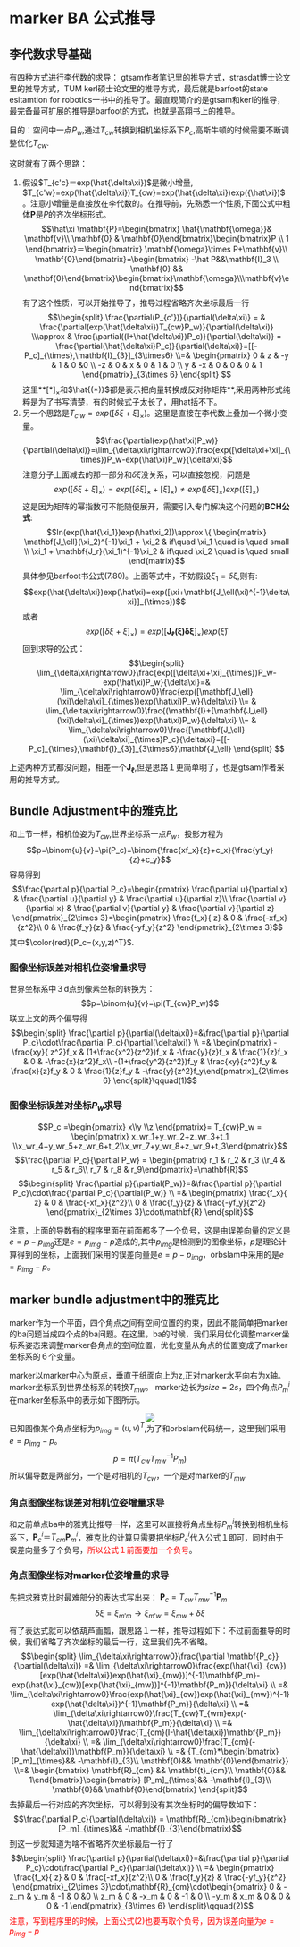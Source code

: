 # marker BA 公式推导
## 李代数求导基础
有四种方式进行李代数的求导： gtsam作者笔记里的推导方式，strasdat博士论文里的推导方式，TUM kerl硕士论文里的推导方式，最后就是barfoot的state esitamtion for robotics一书中的推导了。最直观简介的是gtsam和kerl的推导，最完备最可扩展的推导是barfoot的方式，也就是高翔书上的推导。

目的：空间中一点$P_w$,通过$T_{cw}$转换到相机坐标系下$P_c$,高斯牛顿的时候需要不断调整优化$T_{cw}$.

这时就有了两个思路：
1. 	假设$T_{c'c}＝exp(\hat{\delta\xi})$是微小增量, $T_{c'w}=exp(\hat{\delta\xi})T_{cw}=exp(\hat{\delta\xi})exp({\hat\xi})$。注意小增量是直接放在李代数的。在推导前，先熟悉一个性质,下面公式中粗体$\mathbf{P}$是$P$的齐次坐标形式。
$$\hat\xi \mathbf{P}=\begin{bmatrix} \hat{\mathbf{\omega}}& \mathbf{v}\\ \mathbf{0} & \mathbf{0}\end{bmatrix}\begin{bmatrix}P \\ 1 \end{bmatrix}＝\begin{bmatrix} \mathbf{\omega}\times P+\mathbf{v}\\ \mathbf{0}\end{bmatrix}=\begin{bmatrix} -\hat P&&\mathbf{I}_3 \\ \mathbf{0} && \mathbf{0}\end{bmatrix}\begin{bmatrix}\mathbf{\omega}\\\mathbf{v}\end{bmatrix}$$
有了这个性质，可以开始推导了，推导过程省略齐次坐标最后一行
$$\begin{split}
\frac{\partial(P_{c'})}{\partial(\delta\xi)} = & \frac{\partial(exp(\hat{\delta\xi})T_{cw}P_w)}{\partial(\delta\xi)}
\\\approx & \frac{\partial((I+\hat{\delta\xi})P_c)}{\partial(\delta\xi)} = \frac{\partial(\hat{\delta\xi}P_c)}{\partial(\delta\xi)}=[[-P_c]_{\times},\mathbf{I}_{3}]_{3\times6}
\\=& \begin{pmatrix} 0 & z & -y & 1 & 0 &0 \\ -z & 0 & x & 0 & 1 & 0 \\ y & -x & 0 & 0 & 0 & 1 \end{pmatrix}_{3\times 6}
\end{split}
$$
这里**$[*]_{\times}$和$\hat{(*)}$都是表示把向量转换成反对称矩阵**,采用两种形式纯粹是为了书写清楚，有的时候式子太长了，用hat括不下。
2. 	另一个思路是$T_{c'w}=exp([\delta\xi+\xi]_{\times})$。这里是直接在李代数上叠加一个微小变量。
$$\frac{\partial(exp(\hat\xi)P_w)}{\partial(\delta\xi)}=\lim_{\delta\xi\rightarrow0}\frac{exp([\delta\xi+\xi]_{\times})P_w-exp(\hat\xi)P_w}{\delta\xi}$$
注意分子上面减去的那一部分和$\delta\xi$没关系，可以直接忽视，问题是
$$ exp([\delta\xi+\xi]_{\times})= exp([\delta\xi]_{\times}+[\xi]_{\times})\neq exp([\delta\xi]_{\times})exp([\xi]_{\times})$$
这是因为矩阵的幂指数可不能随便展开，需要引入专门解决这个问题的**BCH公式**:
$$ln(exp(\hat{\xi_1})exp(\hat\xi_2))\approx \{ \begin{matrix} \mathbf{J_\ell}(\xi_2)^{-1}\xi_1 + \xi_2 & if\quad \xi_1 \quad is \quad small \\ \xi_1 + \mathbf{J_r}(\xi_1)^{-1}\xi_2 & if\quad \xi_2 \quad is \quad small \end{matrix}$$具体参见barfoot书公式(7.80)。上面等式中，不妨假设$\xi_1=\delta\xi$,则有:
$$exp(\hat{\delta\xi})exp(\hat\xi)=exp([\xi+\mathbf{J_\ell(\xi)^{-1}\delta\xi}]_{\times})$$或者
$$exp([\delta\xi+\xi]_{\times})=exp([\mathbf{J_\ell(\xi)\delta\xi}]_{\times})exp(\hat\xi)$$
回到求导的公式：
$$\begin{split}
\lim_{\delta\xi\rightarrow0}\frac{exp([\delta\xi+\xi]_{\times})P_w-exp(\hat\xi)P_w}{\delta\xi}=& \lim_{\delta\xi\rightarrow0}\frac{exp([\mathbf{J_\ell}(\xi)\delta\xi]_{\times})exp(\hat\xi)P_w}{\delta\xi}
\\= & \lim_{\delta\xi\rightarrow0}\frac{(\mathbf{I}+[\mathbf{J_\ell}(\xi)\delta\xi]_{\times})exp(\hat\xi)P_w}{\delta\xi}
\\= & \lim_{\delta\xi\rightarrow0}\frac{[\mathbf{J_\ell}(\xi)\delta\xi]_{\times}P_c}{\delta\xi}=[[-P_c]_{\times},\mathbf{I}_{3}]_{3\times6}\mathbf{J_\ell}
\end{split}
$$

上述两种方式都没问题，相差一个$\mathbf{J_\ell}$,但是思路１更简单明了，也是gtsam作者采用的推导方式。

## Bundle Adjustment中的雅克比
和上节一样，相机位姿为$T_{cw}$,世界坐标系一点$P_w$，投影方程为
$$p=\binom{u}{v}=\pi(P_c)=\binom{\frac{xf_x}{z}+c_x}{\frac{yf_y}{z}+c_y}$$容易得到
$$\frac{\partial p}{\partial P_c}=\begin{pmatrix} \frac{\partial u}{\partial x} & \frac{\partial u}{\partial y} & \frac{\partial u}{\partial z}\\ \frac{\partial v}{\partial x} & \frac{\partial v}{\partial y} & \frac{\partial v}{\partial z} \end{pmatrix}_{2\times 3}=\begin{pmatrix} \frac{f_x}{ z} & 0 & \frac{-xf_x}{z^2}\\ 0 & \frac{f_y}{z} & \frac{-yf_y}{z^2} \end{pmatrix}_{2\times 3}$$
其中$\color{red}{P_c=(x,y,z)^T}$.

### 图像坐标误差对相机位姿增量求导
世界坐标系中３d点到像素坐标的转换为：
$$p=\binom{u}{v}=\pi(T_{cw}P_w)$$联立上文的两个偏导得
$$\begin{split}
\frac{\partial p}{\partial(\delta\xi)}=&\frac{\partial p}{\partial P_c}\cdot\frac{\partial P_c}{\partial(\delta\xi)} 
\\ =& \begin{pmatrix} -\frac{xy}{ z^2}f_x & (1+\frac{x^2}{z^2})f_x & -\frac{y}{z}f_x & \frac{1}{z}f_x & 0 & -\frac{x}{z^2}f_x\\ -(1+\frac{y^2}{z^2})f_y & \frac{xy}{z^2}f_y & \frac{x}{z}f_y & 0 & \frac{1}{z}f_y & -\frac{y}{z^2}f_y\end{pmatrix}_{2\times 6}
\end{split}\qquad(1)$$
### 图像坐标误差对坐标$P_w$求导
$$P_c =\begin{pmatrix} x\\y \\z \end{pmatrix}= T_{cw}P_w = \begin{pmatrix} x_wr_1+y_wr_2+z_wr_3+t_1 \\x_wr_4+y_wr_5+z_wr_6+t_2\\x_wr_7+y_wr_8+z_wr_9+t_3\end{pmatrix}$$
$$\frac{\partial P_c}{\partial P_w} = \begin{pmatrix} r_1 & r_2 & r_3  \\r_4 & r_5 & r_6\\ r_7 & r_8 & r_9\end{pmatrix}=\mathbf{R}$$
$$\begin{split}
\frac{\partial p}{\partial(P_w)}=&\frac{\partial p}{\partial P_c}\cdot\frac{\partial P_c}{\partial(P_w)} 
\\ =& \begin{pmatrix} \frac{f_x}{ z} & 0 & \frac{-xf_x}{z^2}\\ 0 & \frac{f_y}{z} & \frac{-yf_y}{z^2} \end{pmatrix}_{2\times 3}\cdot\mathbf{R}
\end{split}$$

注意，上面的导数有的程序里面在前面都多了一个负号，这是由误差向量的定义是$e= p - p_{img}$还是$e= p_{img} - p$造成的,其中$p_{img}$是检测到的图像坐标，$p$是理论计算得到的坐标，上面我们采用的误差向量是$e= p - p_{img}$，orbslam中采用的是$e= p_{img} - p$。
## marker bundle adjustment中的雅克比
marker作为一个平面，四个角点之间有空间位置的约束，因此不能简单把marker的ba问题当成四个点的ba问题。在这里，ba的时候，我们采用优化调整marker坐标系姿态来调整marker各角点的空间位置，优化变量从角点的位置变成了marker坐标系的６个变量。

marker以marker中心为原点，垂直于纸面向上为z,正对marker水平向右为x轴。marker坐标系到世界坐标系的转换$T_{mw}$。
marker边长为$size=2s$，四个角点$P_{m}^{i}$在marker坐标系中的表示如下图所示。<center>![](m.png)</center>
已知图像某个角点坐标为$p_{img}=(u,v)^T$,为了和orbslam代码统一，这里我们采用$e= p_{img} - p$。
$$p=\pi(T_{cw}T^{-1}_{mw}P_m)$$
所以偏导数是两部分，一个是对相机的$T_{cw}$，一个是对marker的$T_{mw}$
### 角点图像坐标误差对相机位姿增量求导
和之前单点ba中的雅克比推导一样，这里可以直接将角点坐标$P_m^{i}$转换到相机坐标系下，$\mathbf{P}_c^i＝T_{cm}\mathbf{P}_m^i$，雅克比的计算只需要把坐标$P_c^i$代入公式１即可，同时由于误差向量多了个负号，<font color=red>所以公式１前面要加一个负号</font>。
### 角点图像坐标对marker位姿增量的求导
先把求雅克比时最难部分的表达式写出来：
$\mathbf{P}_c=T_{cw}T^{-1}_{mw}\mathbf{P}_m$
$$\delta\xi=\xi_{m'm}\rightarrow \xi_{m'w}=\xi_{mw}+\delta\xi$$
有了表达式就可以依葫芦画瓢，跟思路１一样，推导过程如下：不过前面推导的时候，我们省略了齐次坐标的最后一行，这里我们先不省略。
$$\begin{split}
\lim_{\delta\xi\rightarrow0}\frac{\partial \mathbf{P_c}}{\partial(\delta\xi)}
=& \lim_{\delta\xi\rightarrow0}\frac{exp(\hat{\xi}_{cw})[exp(\hat{\delta\xi})exp(\hat{\xi}_{mw})]^{-1}\mathbf{P_m}-exp(\hat{\xi}_{cw})[exp(\hat{\xi}_{mw})]^{-1}\mathbf{P_m}}{\delta\xi}
\\ =& \lim_{\delta\xi\rightarrow0}\frac{exp(\hat{\xi}_{cw})exp(\hat{\xi}_{mw})^{-1}exp(\hat{\delta\xi})^{-1}\mathbf{P_m}}{\delta\xi}
\\ =& \lim_{\delta\xi\rightarrow0}\frac{T_{cw}T_{wm}exp(-\hat{\delta\xi})\mathbf{P_m}}{\delta\xi}
\\ =& \lim_{\delta\xi\rightarrow0}\frac{T_{cm}(I-\hat{\delta\xi})\mathbf{P_m}}{\delta\xi}
\\ =& \lim_{\delta\xi\rightarrow0}\frac{T_{cm}(-\hat{\delta\xi})\mathbf{P_m}}{\delta\xi}
\\ =& {T_{cm}*\begin{bmatrix} [P_m]_{\times}&& -\mathbf{I}_{3}\\ \mathbf{0}&& \mathbf{0}\end{bmatrix}}
\\=&  \begin{bmatrix} \mathbf{R}_{cm} && \mathbf{t}_{cm}\\ \mathbf{0}&& 1\end{bmatrix}\begin{bmatrix} [P_m]_{\times}&& -\mathbf{I}_{3}\\ \mathbf{0}&& \mathbf{0}\end{bmatrix}
\end{split}$$
去掉最后一行对应的齐次坐标，可以得到没有其次坐标时的偏导数如下：
$$\frac{\partial P_c}{\partial(\delta\xi)} = \mathbf{R}_{cm}\begin{bmatrix} [P_m]_{\times}&& -\mathbf{I}_{3}\end{bmatrix}$$
到这一步就知道为啥不省略齐次坐标最后一行了
$$\begin{split}
\frac{\partial p}{\partial(\delta\xi)}=&\frac{\partial p}{\partial P_c}\cdot\frac{\partial P_c}{\partial(\delta\xi)} 
\\ =& \begin{pmatrix} \frac{f_x}{ z} & 0 & \frac{-xf_x}{z^2}\\ 0 & \frac{f_y}{z} & \frac{-yf_y}{z^2} \end{pmatrix}_{2\times 3}\cdot\mathbf{R}_{cm}\cdot\begin{pmatrix} 0 & -z_m & y_m & -1 & 0 &0 \\ z_m & 0 & -x_m & 0 & -1 & 0 \\ -y_m & x_m & 0 & 0 & 0 & -1 \end{pmatrix}_{3\times 6}
\end{split}\qquad(2)$$
<font color=red>注意，写到程序里的时候，上面公式(2)也要再取个负号，因为误差向量为$e=p_{img}-p$ </font>












